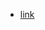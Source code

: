 - [link](https://blog.csdn.net/u010312436/article/details/52486811?ops_request_misc=%257B%2522request%255Fid%2522%253A%2522170981714316777224468813%2522%252C%2522scm%2522%253A%252220140713.130102334..%2522%257D&request_id=170981714316777224468813&biz_id=0&utm_medium=distribute.pc_search_result.none-task-blog-2~all~sobaiduend~default-1-52486811-null-null.142^v99^pc_search_result_base5&utm_term=%20relocation%20R_X86_64_32%20against%20%60.rodata%20can%20not%20be%20used%20when%20making%20a%20PIE%20object%3B%20recompile%20with%20-fPIC&spm=1018.2226.3001.4187)